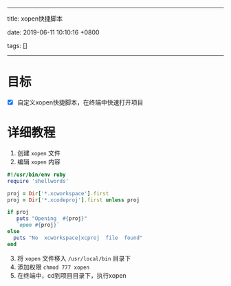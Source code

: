 
---

title: xopen快捷脚本

date: 2019-06-11 10:10:16 +0800

tags: []

---
<a name="VQMty"></a>
# 目标
- [x] 自定义xopen快捷脚本，在终端中快速打开项目

<a name="7Hxs8"></a>
# 详细教程

1. 创建 `xopen` 文件
1. 编辑 `xopen` 内容

```ruby
#!/usr/bin/env ruby
require 'shellwords'

proj = Dir['*.xcworkspace'].first
proj = Dir['*.xcodeproj'].first unless proj

if proj
   puts "Opening  #{proj}"
   `open #{proj}`
else
  puts "No  xcworkspace|xcproj  file  found"
end
```

3. 将 `xopen` 文件移入 `/usr/local/bin` 目录下
3. 添加权限 `chmod 777 xopen` 
3. 在终端中，cd到项目目录下，执行xopen


